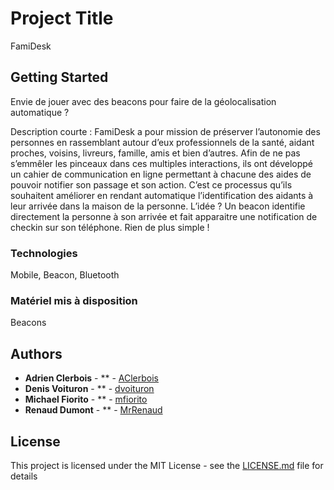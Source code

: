 # Project Title

FamiDesk 

## Getting Started

Envie de jouer avec des beacons pour faire de la géolocalisation automatique ?

Description courte : FamiDesk a pour mission de préserver l’autonomie des personnes en rassemblant autour d’eux professionnels de la santé, aidant proches, voisins, livreurs, famille, amis et bien d’autres. Afin de ne pas s’emmêler les pinceaux dans ces multiples interactions, ils ont développé un cahier de communication en ligne permettant à chacune des aides de pouvoir notifier son passage et son action. C’est ce processus qu’ils souhaitent améliorer en rendant automatique l’identification des aidants à leur arrivée dans la maison de la personne. L’idée ? Un beacon identifie directement la personne à son arrivée et fait apparaitre une notification de checkin sur son téléphone. Rien de plus simple !

### Technologies

Mobile, Beacon, Bluetooth

### Matériel mis à disposition

Beacons

## Authors

* **Adrien Clerbois** - ** - [AClerbois](https://github.com/aclerbois)
* **Denis Voituron** - ** - [dvoituron](https://github.com/dvoituron)
* **Michael Fiorito** - ** - [mfiorito](https://github.com/mfiorito)
* **Renaud Dumont** - ** - [MrRenaud](https://github.com/MrRenaud)

## License

This project is licensed under the MIT License - see the [LICENSE.md](LICENSE.md) file for details

